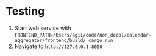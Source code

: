 # Testing
1. Start web service with `FRONTEND_PATH=/Users/agii/code/non_deepl/calendar-aggregator/frontend/build/ cargo run`
2. Navigate to `http://127.0.0.1:8000`
